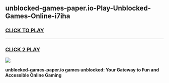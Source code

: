 
## unblocked-games-paper.io-Play-Unblocked-Games-Online-i7iha
<h3>
<a href="https://premium76.site?title=unblocked-games-paper.io&ref=25A">CLICK TO PLAY</a></h3>
<hr>

<h3>
<a href="https://premium76.site?title=unblocked-games-paper.io&ref=25A">CLICK 2 PLAY</a>
  
</h3>

<a href="https://premium76.site?title=unblocked-games-paper.io&ref=25A"><img src="https://clearcache.store/games.png"></a>


**unblocked-games-paper.io games unblocked: Your Gateway to Fun and Accessible Online Gaming**

